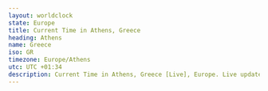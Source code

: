 ```yaml
---
layout: worldclock
state: Europe
title: Current Time in Athens, Greece
heading: Athens
name: Greece
iso: GR
timezone: Europe/Athens
utc: UTC +01:34
description: Current Time in Athens, Greece [Live], Europe. Live update now time in Athens, timezone Europe/Athens, UTC +01:34, Country ISO code & Current Local Time.
---
```


